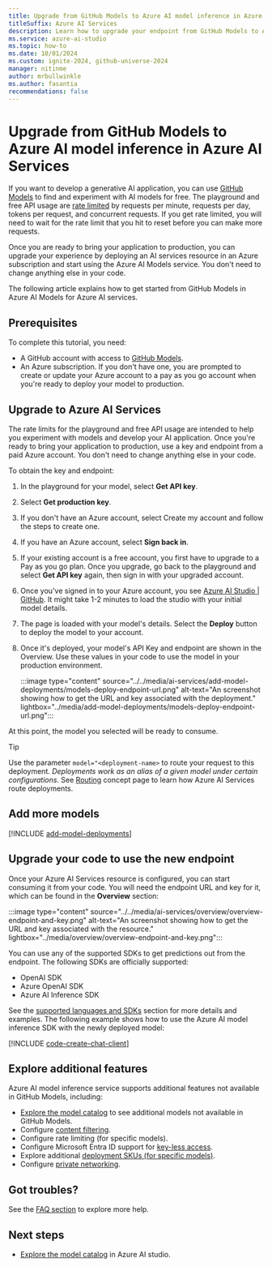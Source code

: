 ```yaml
---
title: Upgrade from GitHub Models to Azure AI model inference in Azure AI Services
titleSuffix: Azure AI Services
description: Learn how to upgrade your endpoint from GitHub Models to Azure AI Models in AI Services
ms.service: azure-ai-studio
ms.topic: how-to
ms.date: 10/01/2024
ms.custom: ignite-2024, github-universe-2024
manager: nitinme
author: mrbullwinkle
ms.author: fasantia 
recommendations: false
---
```


# Upgrade from GitHub Models to Azure AI model inference in Azure AI Services

If you want to develop a generative AI application, you can use [GitHub Models](https://docs.github.com/en/github-models/) to find and experiment with AI models for free. The playground and free API usage are [rate limited](https://docs.github.com/en/github-models/prototyping-with-ai-models#rate-limits) by requests per minute, requests per day, tokens per request, and concurrent requests. If you get rate limited, you will need to wait for the rate limit that you hit to reset before you can make more requests.

Once you are ready to bring your application to production, you can upgrade your experience by deploying an AI services resource in an Azure subscription and start using the Azure AI Models service. You don't need to change anything else in your code.

The following article explains how to get started from GitHub Models in Azure AI Models for Azure AI services.

## Prerequisites

To complete this tutorial, you need:

* A GitHub account with access to [GitHub Models](https://docs.github.com/en/github-models/).
* An Azure subscription. If you don't have one, you are prompted to create or update your Azure account to a pay as you go account when you're ready to deploy your model to production.

## Upgrade to Azure AI Services

The rate limits for the playground and free API usage are intended to help you experiment with models and develop your AI application. Once you're ready to bring your application to production, use a key and endpoint from a paid Azure account. You don't need to change anything else in your code.

To obtain the key and endpoint:

1. In the playground for your model, select **Get API key**.

2. Select **Get production key**.

3. If you don't have an Azure account, select Create my account and follow the steps to create one.

4. If you have an Azure account, select **Sign back in**.

5. If your existing account is a free account, you first have to upgrade to a Pay as you go plan. Once you upgrade, go back to the playground and select **Get API key** again, then sign in with your upgraded account.

6. Once you've signed in to your Azure account, you see [Azure AI Studio | GitHub](https://ai-azure.com/GitHub). It might take 1-2 minutes to load the studio with your initial model details.

7. The page is loaded with your model's details. Select the **Deploy** button to deploy the model to your account.

8. Once it's deployed, your model's API Key and endpoint are shown in the Overview. Use these values in your code to use the model in your production environment.

    :::image type="content" source="../../media/ai-services/add-model-deployments/models-deploy-endpoint-url.png" alt-text="An screenshot showing how to get the URL and key associated with the deployment." lightbox="../media/add-model-deployments/models-deploy-endpoint-url.png":::

At this point, the model you selected will be ready to consume. 

> [!TIP]
> Use the parameter `model="<deployment-name>` to route your request to this deployment. *Deployments work as an alias of a given model under certain configurations*. See [Routing](../concepts/endpoints.md#routing) concept page to learn how Azure AI Services route deployments.

## Add more models

[!INCLUDE [add-model-deployments](../../includes/ai-services/add-model-deployments.md)]

## Upgrade your code to use the new endpoint

Once your Azure AI Services resource is configured, you can start consuming it from your code. You will need the endpoint URL and key for it, which can be found in the **Overview** section:

:::image type="content" source="../../media/ai-services/overview/overview-endpoint-and-key.png" alt-text="An screenshot showing how to get the URL and key associated with the resource." lightbox="../media/overview/overview-endpoint-and-key.png":::

You can use any of the supported SDKs to get predictions out from the endpoint. The following SDKs are officially supported:

* OpenAI SDK
* Azure OpenAI SDK
* Azure AI Inference SDK

See the [supported languages and SDKs](../supported-languages.md) section for more details and examples. The following example shows how to use the Azure AI model inference SDK with the newly deployed model:

[!INCLUDE [code-create-chat-client](../../includes/ai-services/code-create-chat-client.md)]

## Explore additional features

Azure AI model inference service supports additional features not available in GitHub Models, including:

* [Explore the model catalog](https://ai.azure.com/github/models) to see additional models not available in GitHub Models.
* Configure [content filtering](content-filters.md).
* Configure rate limiting (for specific models).
* Configure Microsoft Entra ID support for [key-less access](role-based-access-control.md).
* Explore additional [deployment SKUs (for specific models)](../concepts/deployment-types.md).
* Configure [private networking](../../cognitive-services-virtual-networks.md?context=/azure/ai-services/openai/context/context).

## Got troubles?

See the [FAQ section](../faq.yml) to explore more help.

## Next steps

* [Explore the model catalog](https://ai.azure.com/github/models) in Azure AI studio.